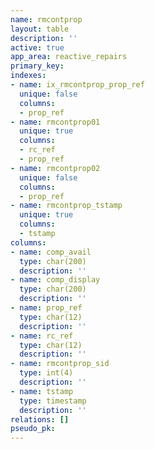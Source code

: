 ```yaml
---
name: rmcontprop
layout: table
description: ''
active: true
app_area: reactive_repairs
primary_key: 
indexes:
- name: ix_rmcontprop_prop_ref
  unique: false
  columns:
  - prop_ref
- name: rmcontprop01
  unique: true
  columns:
  - rc_ref
  - prop_ref
- name: rmcontprop02
  unique: false
  columns:
  - prop_ref
- name: rmcontprop_tstamp
  unique: true
  columns:
  - tstamp
columns:
- name: comp_avail
  type: char(200)
  description: ''
- name: comp_display
  type: char(200)
  description: ''
- name: prop_ref
  type: char(12)
  description: ''
- name: rc_ref
  type: char(12)
  description: ''
- name: rmcontprop_sid
  type: int(4)
  description: ''
- name: tstamp
  type: timestamp
  description: ''
relations: []
pseudo_pk: 
---
```


